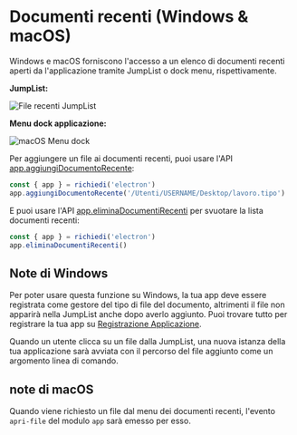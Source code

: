 # Documenti recenti (Windows & macOS)

Windows e macOS forniscono l'accesso a un elenco di documenti recenti aperti da l'applicazione tramite JumpList o dock menu, rispettivamente.

__JumpList:__

![File recenti JumpList][1]

__Menu dock applicazione:__

![macOS Menu dock][2]

Per aggiungere un file ai documenti recenti, puoi usare l'API [app.aggiungiDocumentoRecente][addrecentdocument]:

```javascript
const { app } = richiedi('electron')
app.aggiungiDocumentoRecente('/Utenti/USERNAME/Desktop/lavoro.tipo')
```

E puoi usare l'API [app.eliminaDocumentiRecenti][clearrecentdocuments] per svuotare la lista documenti recenti:

```javascript
const { app } = richiedi('electron')
app.eliminaDocumentiRecenti()
```

## Note di Windows

Per poter usare questa funzione su Windows, la tua app deve essere registrata come gestore del tipo di file del documento, altrimenti il file non apparirà nella JumpList anche dopo averlo aggiunto. Puoi trovare tutto per registrare la tua app su [Registrazione Applicazione][app-registration].

Quando un utente clicca su un file dalla JumpList, una nuova istanza della tua applicazione sarà avviata con il percorso del file aggiunto come un argomento linea di comando.

## note di macOS

Quando viene richiesto un file dal menu dei documenti recenti, l'evento `apri-file` del modulo `app` sarà emesso per esso.

[1]: https://cloud.githubusercontent.com/assets/2289/23446924/11a27b98-fdfc-11e6-8485-cc3b1e86b80a.png
[2]: https://cloud.githubusercontent.com/assets/639601/5069610/2aa80758-6e97-11e4-8cfb-c1a414a10774.png
[addrecentdocument]: ../api/app.md#appaddrecentdocumentpath-macos-windows
[clearrecentdocuments]: ../api/app.md#appclearrecentdocuments-macos-windows
[app-registration]: https://msdn.microsoft.com/en-us/library/cc144104(VS.85).aspx
